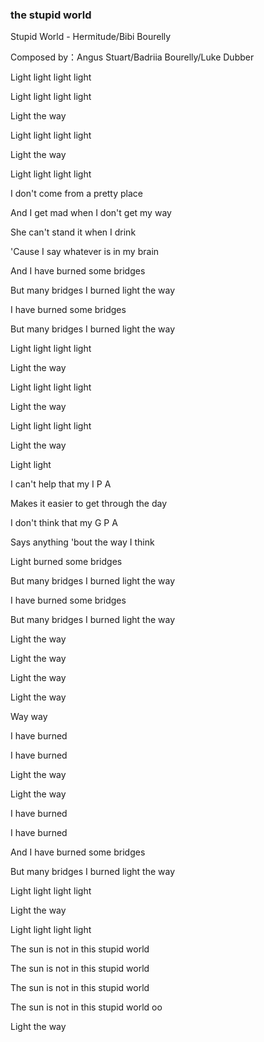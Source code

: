 
### the stupid world
<p data-v-70c14d74="" class="">
Stupid World - Hermitude/Bibi Bourelly
</p>
<p>Composed by：Angus Stuart/Badriia Bourelly/Luke Dubber</p>
<p>Light light light light</p>
<p data-v-70c14d74="" class="">Light light light light</p>
<p data-v-70c14d74="" class="">Light the way</p>
<p data-v-70c14d74="" class="">Light light light light</p>
<p data-v-70c14d74="" class="">Light the way</p>
<p data-v-70c14d74="" class="">Light light light light</p>
<p data-v-70c14d74="" class="">I don't come from a pretty place</p>
<p data-v-70c14d74="" class="">And I get mad when I don't get my way</p>
<p data-v-70c14d74="" class="">She can't stand it when I drink</p>
<p data-v-70c14d74="" class="">'Cause I say whatever is in my brain</p>
<p data-v-70c14d74="" class="">And I have burned some bridges</p>
<p data-v-70c14d74="" class="">But many bridges I burned light the way</p>
<p data-v-70c14d74="" class="">I have burned some bridges</p><p data-v-70c14d74="" class="">But many bridges I burned light the way</p><p data-v-70c14d74="" class="">Light light light light</p><p data-v-70c14d74="" class="">Light the way</p><p data-v-70c14d74="" class="">Light light light light</p><p data-v-70c14d74="" class="">Light the way</p><p data-v-70c14d74="" class="">Light light light light</p><p data-v-70c14d74="" class="">Light the way</p><p data-v-70c14d74="" class="">Light light</p><p data-v-70c14d74="" class="">I can't help that my I P A</p><p data-v-70c14d74="" class="">Makes it easier to get through the day</p><p data-v-70c14d74="" class="">I don't think that my G P A</p><p data-v-70c14d74="" class="">Says anything 'bout the way I think</p><p data-v-70c14d74="" class="">Light burned some bridges</p><p data-v-70c14d74="" class="">But many bridges I burned light the way</p><p data-v-70c14d74="" class="">I have burned some bridges</p><p data-v-70c14d74="" class="">But many bridges I burned light the way</p><p data-v-70c14d74="" class="">Light the way</p><p data-v-70c14d74="" class="">Light the way</p><p data-v-70c14d74="" class="">Light the way</p><p data-v-70c14d74="" class="">Light the way</p><p data-v-70c14d74="" class="">Way way</p><p data-v-70c14d74="" class="">I have burned</p><p data-v-70c14d74="" class="">I have burned</p><p data-v-70c14d74="" class="">Light the way</p><p data-v-70c14d74="" class="">Light the way</p><p data-v-70c14d74="" class="">I have burned</p><p data-v-70c14d74="" class="">I have burned</p><p data-v-70c14d74="" class="">And I have burned some bridges</p><p data-v-70c14d74="" class="">But many bridges I burned light the way</p><p data-v-70c14d74="" class="">Light light light light</p><p data-v-70c14d74="" class="">Light the way</p><p data-v-70c14d74="" class="">Light light light light</p><p data-v-70c14d74="" class="">The sun is not in this stupid world</p><p data-v-70c14d74="" class="">The sun is not in this stupid world</p><p data-v-70c14d74="" class="">The sun is not in this stupid world</p><p data-v-70c14d74="" class="">The sun is not in this stupid world oo</p><p data-v-70c14d74="" class="">Light the way</p>






